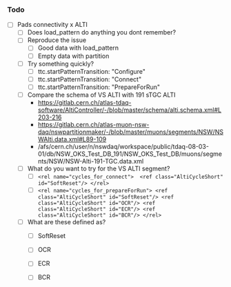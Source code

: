 ### Todo

- [ ] Pads connectivity x ALTI
  - [ ] Does load_pattern do anything you dont remember?
  - [ ] Reproduce the issue
    - [ ] Good data with load_pattern
    - [ ] Empty data with partition
  - [ ] Try something quickly?
    - [ ] ttc.startPatternTransition: "Configure"
    - [ ] ttc.startPatternTransition: "Connect"
    - [ ] ttc.startPatternTransition: "PrepareForRun"
  - [ ] Compare the schema of VS ALTI with 191 sTGC ALTI
    - https://gitlab.cern.ch/atlas-tdaq-software/AltiController/-/blob/master/schema/alti.schema.xml#L203-216
    - https://gitlab.cern.ch/atlas-muon-nsw-daq/nswpartitionmaker/-/blob/master/muons/segments/NSW/NSWAlti.data.xml#L89-109
    - /afs/cern.ch/user/n/nswdaq/workspace/public/tdaq-08-03-01/db/NSW_OKS_Test_DB_191/NSW_OKS_Test_DB/muons/segments/NSW/NSW-Alti-191-TGC.data.xml
  - [ ] What do you want to try for the VS ALTI segment?
    - [ ] `<rel name="cycles_for_connect">  <ref class="AltiCycleShort" id="SoftReset"/> </rel>`
    - [ ] `<rel name="cycles_for_prepareForRun"> <ref class="AltiCycleShort" id="SoftReset"/> <ref class="AltiCycleShort" id="OCR"/> <ref class="AltiCycleShort" id="ECR"/> <ref class="AltiCycleShort" id="BCR"/> </rel>`
  - [ ] What are these defined as?
    - [ ] SoftReset
    - [ ] OCR
    - [ ] ECR
    - [ ] BCR
    
